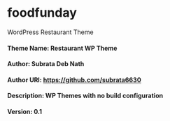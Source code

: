 # foodfunday
WordPress Restaurant Theme


#### Theme Name: Restaurant WP Theme
#### Author: Subrata Deb Nath
#### Author URI: https://github.com/subrata6630
#### Description:  WP Themes with no build configuration
#### Version: 0.1


